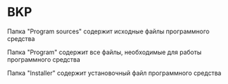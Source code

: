 # BKP
Папка "Program sources" содержит исходные файлы программного средства

Папка "Program" содержит все файлы, необходимые для работы программного средства

Папка "Installer" содержит установочный файл программного средства
